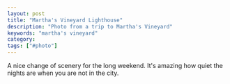 ```yaml
---
layout: post
title: "Martha's Vineyard Lighthouse"
description: "Photo from a trip to Martha's Vineyard"
keywords: "martha's vineyard"
category:
tags: ["#photo"]
---
```

<amp-img title="Martha\'s Vineyard View From Balcony" src="/assets/static/images/marthas-vineyard.jpg" alt="Martha's Vineyard view from the balcony" width="700" height="524"></amp-img>

<p>A nice change of scenery for the long weekend. It's amazing how quiet the nights are when you are not in the city.</p>
